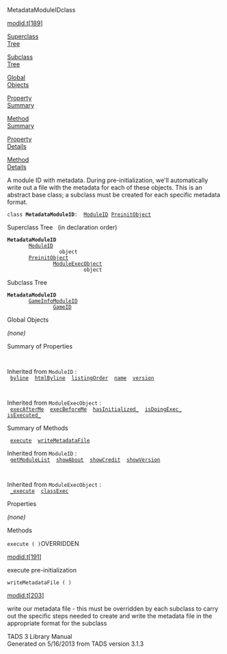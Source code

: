 <span class="title">MetadataModuleID</span><span class="type">class</span>

[modid.t](../file/modid.t.html)\[[189](../source/modid.t.html#189)\]

[Superclass  
Tree](#_SuperClassTree_)

[Subclass  
Tree](#_SubClassTree_)

[Global  
Objects](#_ObjectSummary_)

[Property  
Summary](#_PropSummary_)

[Method  
Summary](#_MethodSummary_)

[Property  
Details](#_Properties_)

[Method  
Details](#_Methods_)

<div class="fdesc">

A module ID with metadata. During pre-initialization, we'll
automatically write out a file with the metadata for each of these
objects. This is an abstract base class; a subclass must be created for
each specific metadata format.

`class `**`MetadataModuleID`**` :   `[`ModuleID`](../object/ModuleID.html)`   `[`PreinitObject`](../object/PreinitObject.html)

</div>

<span id="_SuperClassTree_"></span>

<div class="mjhd">

<span class="hdln">Superclass Tree</span>   (in declaration order)

</div>

**`MetadataModuleID`**  
`         `[`ModuleID`](../object/ModuleID.html)  
`                 object`  
`         `[`PreinitObject`](../object/PreinitObject.html)  
`                 `[`ModuleExecObject`](../object/ModuleExecObject.html)  
`                         object`  
<span id="_SubClassTree_"></span>

<div class="mjhd">

<span class="hdln">Subclass Tree</span>  

</div>

**`MetadataModuleID`**  
`         `[`GameInfoModuleID`](../object/GameInfoModuleID.html)  
`                 `[`GameID`](../object/GameID.html)  
<span id="_ObjectSummary_"></span>

<div class="mjhd">

<span class="hdln">Global Objects</span>  

</div>

*(none)* <span id="_PropSummary_"></span>

<div class="mjhd">

<span class="hdln">Summary of Properties</span>  

</div>

` `

Inherited from `ModuleID` :  
` `[`byline`](../object/ModuleID.html#byline)`  `[`htmlByline`](../object/ModuleID.html#htmlByline)`  `[`listingOrder`](../object/ModuleID.html#listingOrder)`  `[`name`](../object/ModuleID.html#name)`  `[`version`](../object/ModuleID.html#version)`  `

` `

Inherited from `ModuleExecObject` :  
` `[`execAfterMe`](../object/ModuleExecObject.html#execAfterMe)`  `[`execBeforeMe`](../object/ModuleExecObject.html#execBeforeMe)`  `[`hasInitialized_`](../object/ModuleExecObject.html#hasInitialized_)`  `[`isDoingExec_`](../object/ModuleExecObject.html#isDoingExec_)`  `[`isExecuted_`](../object/ModuleExecObject.html#isExecuted_)`  `

<span id="_MethodSummary_"></span>

<div class="mjhd">

<span class="hdln">Summary of Methods</span>  

</div>

` `[`execute`](#execute)`  `[`writeMetadataFile`](#writeMetadataFile)`  `

Inherited from `ModuleID` :  
` `[`getModuleList`](../object/ModuleID.html#getModuleList)`  `[`showAbout`](../object/ModuleID.html#showAbout)`  `[`showCredit`](../object/ModuleID.html#showCredit)`  `[`showVersion`](../object/ModuleID.html#showVersion)`  `

` `

Inherited from `ModuleExecObject` :  
` `[`_execute`](../object/ModuleExecObject.html#_execute)`  `[`classExec`](../object/ModuleExecObject.html#classExec)`  `

<span id="_Properties_"></span>

<div class="mjhd">

<span class="hdln">Properties</span>  

</div>

*(none)* <span id="_Methods_"></span>

<div class="mjhd">

<span class="hdln">Methods</span>  

</div>

<span id="execute"></span>

`execute ( )`<span class="rem">OVERRIDDEN</span>

[modid.t](../file/modid.t.html)\[[191](../source/modid.t.html#191)\]

<div class="desc">

execute pre-initialization

</div>

<span id="writeMetadataFile"></span>

`writeMetadataFile ( )`

[modid.t](../file/modid.t.html)\[[203](../source/modid.t.html#203)\]

<div class="desc">

write our metadata file - this must be overridden by each subclass to
carry out the specific steps needed to create and write the metadata
file in the appropriate format for the subclass

</div>

<div class="ftr">

TADS 3 Library Manual  
Generated on 5/16/2013 from TADS version 3.1.3

</div>

